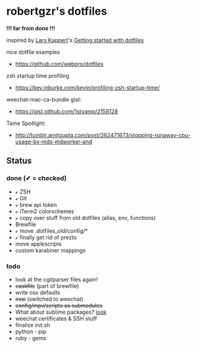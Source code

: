 robertgzr's dotfiles
====================

**!!! far from done !!!**

inspired by [Lars Kappert](https://twitter.com/webprolific)'s [Getting started with dotfiles](https://medium.com/@webprolific/getting-started-with-dotfiles-43c3602fd789)

nice dotfile examples
* https://github.com/webpro/dotfiles

zsh startup time profiling
* https://kev.inburke.com/kevin/profiling-zsh-startup-time/

weechat-mac-ca-bundle gist:
* https://gist.github.com/1stvamp/2158128

Tame Spotlight:
* http://tumblr.amitgupta.com/post/262471673/stopping-runaway-cpu-usage-by-mds-mdworker-and

Status
------

### done (✔ = checked)
* `✔` ZSH
* `✔` Git
* `✔` brew api token
* `✔` iTerm2 colorschemes
* `✔` copy over stuff from old dotfiles (alias, env, functions)
* Brewfile
* `✔` move .dotfiles_old/config/*
* `✔` finally get rid of prezto
* move applescripts
* custom karabiner mappings

### todo
* look at the cgitparser files again!
* ~~caskfile~~ (part of brewfile)
* write osx defaults
* ~~irssi~~ (switched to weechat)
* ~~config/mpv/scripts as submodules~~
* What about sublime packages? [look](https://github.com/zenorocha/sublime-preferences)
* weechat certificates & SSH stuff
* finalize init.sh
* python - pip
* ruby - gems
